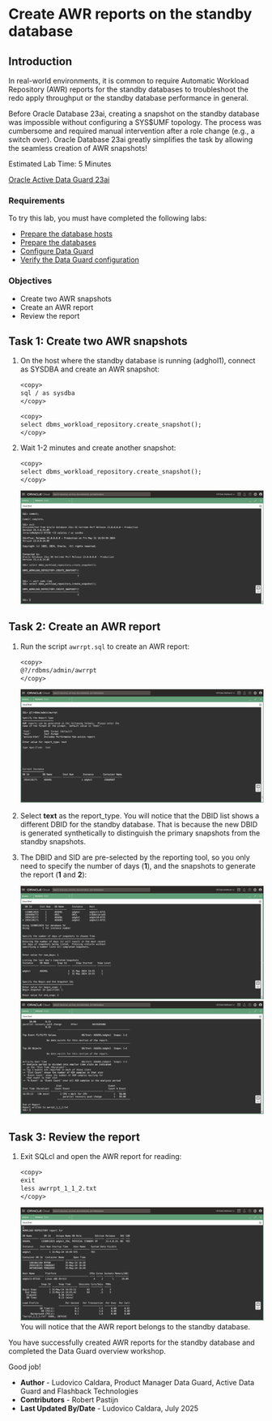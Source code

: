 # Create AWR reports on the standby database
## Introduction
In real-world environments, it is common to require Automatic Workload Repository (AWR) reports for the standby databases to troubleshoot the redo apply throughput or the standby database performance in general.

Before Oracle Database 23ai, creating a snapshot on the standby database was impossible without configuring a SYS$UMF topology. The process was cumbersome and required manual intervention after a role change (e.g., a switch over). Oracle Database 23ai greatly simplifies the task by allowing the seamless creation of AWR snapshots!


Estimated Lab Time: 5 Minutes

[Oracle Active Data Guard 23ai](videohub:1_7rghvu1t)

### Requirements
To try this lab, you must have completed the following labs:
* [Prepare the database hosts](../prepare-host/prepare-host.md)
* [Prepare the databases](../prepare-db/prepare-db.md)
* [Configure Data Guard](../configure-dg/configure-dg.md)
* [Verify the Data Guard configuration](../verify-dg/verify-dg.md)

### Objectives
* Create two AWR snapshots
* Create an AWR report
* Review the report

## Task 1: Create two AWR snapshots

1. On the host where the standby database is running (adghol1), connect as SYSDBA and create an AWR snapshot:

    ```
    <copy>
    sql / as sysdba
    </copy>
    ```

    ```
    <copy>
    select dbms_workload_repository.create_snapshot();
    </copy>
    ```


2. Wait 1-2 minutes and create another snapshot:

    ```
    <copy>
    select dbms_workload_repository.create_snapshot();
    </copy>
    ```

    ![Creation of two AWR snapshots](images/create-snapshots.png)

## Task 2: Create an AWR report

1. Run the script `awrrpt.sql` to create an AWR report:
    ```
    <copy>
    @?/rdbms/admin/awrrpt
    </copy>
    ```

    ![First part of the report creation](images/awrrpt-1.png)

2. Select **text** as the report_type.
    You will notice that the DBID list shows a different DBID for the standby database. That is because the new DBID is generated synthetically to distinguish the primary snapshots from the standby snapshots.

3. The DBID and SID are pre-selected by the reporting tool, so you only need to specify the number of days (**1**), and the snapshots to generate the report (**1** and **2**):

    ![Second part of the report creation](images/awrrpt-2.png)
    ![Third part of the report creation](images/awrrpt-3.png)

## Task 3: Review the report

1. Exit SQLcl and open the AWR report for reading:
    ```
    <copy>
    exit
    less awrrpt_1_1_2.txt
    </copy>
    ```

    ![The AWR report belongs to the standby database](images/view-report.png)
    You will notice that the AWR report belongs to the standby database.
  

You have successfully created AWR reports for the standby database and completed the Data Guard overview workshop.

Good job!

- **Author** - Ludovico Caldara, Product Manager Data Guard, Active Data Guard and Flashback Technologies
- **Contributors** - Robert Pastijn
- **Last Updated By/Date** -  Ludovico Caldara, July 2025
